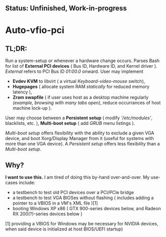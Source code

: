 ## Status: Unfinished, Work-in-progress
# Auto-vfio-pci
## TL;DR:
  Run a system-setup or whenever a hardware change occurs. Parses Bash for list of **External PCI devices** ( Bus ID, Hardware ID, and Kernel driver ). *External* refers to PCI Bus ID *01:00.0* onward.
User may implement
* **Evdev KVM** to libvirt ( a virtual *Keyboard-video-mouse* switch),  
* **Hugepages** ( allocate system RAM *statically* for reduced memory latency ),
* **Zram swapfile** ( if user uses host as a desktop machine regularly *(example, browsing with many tabs open)*, reduce occurrances of host machine lock-up ).

User may choose between a
                            **Persistent setup** ( modify *'/etc/modules'*, blacklists, etc. ), 
                            **Multi-boot setup** ( add *GRUB* menu listings ).
                            
*Multi-boot setup* offers flexibility with the ability to exclude a given VGA device, and boot Xorg/Display Manager from it (useful for systems with more than one VGA device). A *Persistent setup* offers less flexibility than a *Multi-boot setup*.

## Why?
  **I want to use this.** I am tired of doing this by-hand over-and-over.
My use-cases include:
* a testbench to test old PCI devices over a PCI/PCIe bridge
* a testbench to test VGA BIOSes without flashing ( includes adding a pointer to a VBIOS in a VM's XML file )[1]
* booting Windows XP x86 ( GTX 900-series devices below, and Radeon RX 200(?)-series devices below )

[1] providing a VBIOS for Windows may be necessary for NVIDIA devices, when said device is initialized at host BIOS/UEFI startup)

